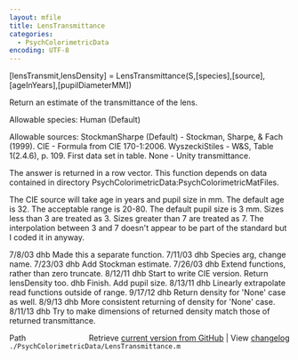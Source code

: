 ```yaml
---
layout: mfile
title: LensTransmittance
categories:
  - PsychColorimetricData
encoding: UTF-8
---
```


[lensTransmit,lensDensity] = LensTransmittance(S,[species],[source],[ageInYears],[pupilDiameterMM])

Return an estimate of the transmittance of the lens.

Allowable species:
  Human (Default)

Allowable sources:
  StockmanSharpe (Default) - Stockman, Sharpe, & Fach (1999).
  CIE                      - Formula from CIE 170-1:2006.
  WyszeckiStiles           - W&S, Table 1(2.4.6), p. 109.  First data set in table.
  None                     - Unity transmittance.

The answer is returned in a row vector.  This function
depends on data contained in directory
PsychColorimetricData:PsychColorimetricMatFiles.

The CIE source will take age in years and pupil size in mm.
The default age is 32.  The acceptable range is 20-80.
The default pupil size is 3 mm.  Sizes less than 3 are treated
as 3.  Sizes greater than 7 are treated as 7.  The interpolation
between 3 and 7 doesn't appear to be part of the standard but
I coded it in anyway.


7/8/03  dhb  Made this a separate function.
7/11/03 dhb  Species arg, change name.
7/23/03 dhb  Add Stockman estimate.
7/26/03 dhb  Extend functions, rather than zero truncate.
8/12/11 dhb  Start to write CIE version.  Return lensDensity too.
        dhb  Finish. Add pupil size.
8/13/11 dhb  Linearly extrapolate read functions outside of range.
9/17/12 dhb  Return density for 'None' case as well.
8/9/13  dhb  More consistent returning of density for 'None' case.
8/11/13 dhb  Try to make dimensions of returned density match those of returned transmittance.


<div class="code_header" style="text-align:right;">
  <span style="float:left;">Path&nbsp;&nbsp;</span> <span class="counter">Retrieve <a href=
  "https://raw.github.com/Psychtoolbox-3/Psychtoolbox-3/beta/./PsychColorimetricData/LensTransmittance.m">current version from GitHub</a> | View <a href=
  "https://github.com/Psychtoolbox-3/Psychtoolbox-3/commits/beta/./PsychColorimetricData/LensTransmittance.m">changelog</a></span>
</div>
<div class="code">
  <code>./PsychColorimetricData/LensTransmittance.m</code>
</div>
